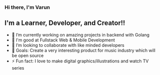### Hi there, I'm Varun
 
## I'm a Learner, Developer, and Creator!!

- 🌱 I’m currently working on amazing projects in backend with Golang
- 🤩 I'm good at Fullstack Web & Mobile Development
- 👯 I’m looking to collaborate with like minded developers
- 🥅 Goals: Create a very interesting product for music industry which will be open source
- ⚡ Fun fact: I love to make digital graphics/illustrations and watch TV series
